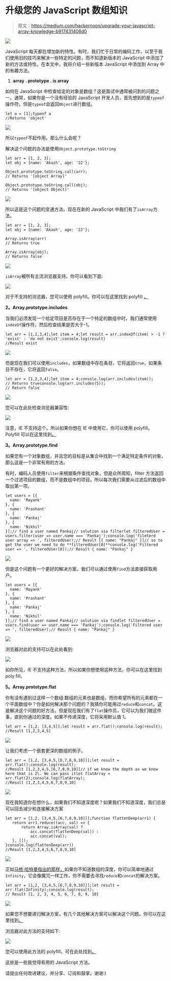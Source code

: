 # 升级您的 JavaScript 数组知识

> 原文：<https://medium.com/hackernoon/upgrade-your-javascript-array-knowledge-b917431408d0>

![](img/0de01cc1b954ccdfe2ac0d7f48d71d35.png)

JavaScript 每天都在增加新的特性。有时，我们忙于日常的编码工作，以至于我们使用旧的技巧来解决一些特定的问题，而不知道新版本的 JavaScript 中添加了新的方法或特性。在本文中，我将介绍一些新版本 JavaScript 中添加到 Array 中的有趣方法。

1.  **array . prototype . is array**

如何在 JavaScript 中检查给定的对象是数组？这是面试中通常被问到的问题之一。通常，如果你是一个没有经验的 JavaScript 开发人员，首先想到的是`typeof`操作符。但是`typeof`会返回`Object`进行数组。

```
let a = [1];typeof a
//Returns 'object'
```

![](img/9cce7688af11ecc13a3dad3bb3b74d3e.png)

所以`typeof`不起作用。那么什么会呢？

解决这个问题的办法是使用`Object.prototype.toString`

```
let arr = [1, 2, 3];
let obj = {name: 'Akash', age: '22'};

Object.prototype.toString.call(arr);
// Returns '[object Array]'

Object.prototype.toString.call(obj);
// Returns '[object Object]'
```

![](img/2222593858c015e9815ec3a44cc4f837.png)

所以这是这个问题的变通方法。现在在新的 JavaScript 中我们有了`isArray`方法。

```
let arr = [1, 2, 3];
let obj = {name: 'Akash', age: '22'};

Array.isArray(arr)
// Returns true

Array.isArray(obj);
// Returns false
```

![](img/b3d8531b91b079343bcee43045c71be8.png)

`isArray`被所有主流浏览器支持。你可以看到下面:

![](img/1e8f039da164cca3086422c4ee159725.png)

对于不支持的浏览器，您可以使用 polyfill。你可以在这里找到 polyfill [。](https://developer.mozilla.org/en-US/docs/Web/JavaScript/Reference/Global_Objects/Array/isArray)

**2。Array.prototype.includes**

当我们必须发现一个给定项目是否存在于一个特定的数组中时，我们通常使用`indexOf`操作符，然后检查结果是否大于-1。

```
let arr = [1,2,3,4];let item = 4;let result = arr.indexOf(item) > -1 ? 'exist' : 'do not exist';console.log(result)
//Result exist
```

![](img/bdcedb575ddab6d2a0bfe0d6f433b624.png)

但是现在我们可以使用`includes`，如果数组中存在条目，它将返回`true`，如果条目不存在，它将返回`false`。

```
let arr = [1,2,3,4];let item = 4;console.log(arr.includes(item));
// Returns trueconsole.log(arr.includes(5));
// Return false
```

![](img/8b5ac5821c09f49f611e1efb6cd3c7f1.png)

您可以在此处检查浏览器兼容性:

![](img/c90e66a2f4213eae3fbb338eedcd523d.png)

注意，IE 不支持这个。所以如果你想在 IE 中使用它，你可以使用 polyfill。Polyfill 可以在这里找到[。](https://developer.mozilla.org/en-US/docs/Web/JavaScript/Reference/Global_Objects/Array/includes)

**3。Array.prototype.find**

如果您有一个对象数组，并且您的目标是从集合中找到一个满足特定条件的对象，那么这是一个非常有用的方法。

有时，编码人员使用`filter`来根据条件查找对象，但是众所周知，filter 方法返回一个过滤项目的数组，而不是数组中的项目。所以每次我们需要从过滤后的数组中取出第一项。

```
let users = [{
  name: 'Mayank'
}, {
  name: 'Prashant'
}, {
  name: 'Pankaj'
}, {
  name: 'Nikhil'
}];// find a user named Pankaj// solution via filterlet filteredUser = users.filter(user => user.name === 'Pankaj');console.log('fileterd user array => ', filteredUser);// Result [{ name: "Pankaj" }]// so to get the user we need to do **filteredUser[0]**console.log('Filtered user => ', filteredUser[0]);// Result { name: "Pankaj" }
```

![](img/b55c8bfc97f875d1810ad285123bd8e0.png)

但是这个问题有一个更好的解决方案，我们可以通过使用`find`方法直接获取用户。

```
let users = [{
  name: 'Mayank'
}, {
  name: 'Prashant'
}, {
  name: 'Pankaj'
}, {
  name: 'Nikhil'
}];// find a user named Pankaj// solution via findlet filteredUser = users.find(user => user.name === 'Pankaj');console.log('Filtered user => ', filteredUser);// Result { name: "Pankaj" }
```

![](img/b97678e7fea94c45d71d39a0ba90f90c.png)

浏览器对此的支持可以在此处看到:

![](img/2127034a60766b3f1ec6f21984e1f5c0.png)

如你所见，IE 不支持这种方法，所以如果你想使用这种方法，你可以在这里找到 poly fill。

**5。Array.prototype.flat**

你有没有遇到过这样一个数组:数组的元素也是数组，而你希望所有的元素都在一个平面数组中？你是如何解决那个问题的？我猜你可能用过`reduce`和`concat`。这是解决这个问题的好方法。但是现在我们有了`flat`操作员，它可以为我们做这件事，直到你通过的深度。如果不传递深度，它将采用默认值 1。

```
let arr = [1,2, [3,4,5]];let result = arr.flat();console.log(result);
//Result [1,2,3,4,5]
```

![](img/e0be93f3181d2d72d477fb392b2ad373.png)

让我们考虑一个嵌套更深的数组的例子。

```
let arr = [1,2, [3,4,5,[6,7,8,9,10]]];let result = arr.flat();console.log(result);
//Result [1,2,3,4,5,[6,7,8,9,10]]// if we know the depth as we know here that is 2\. We can pass itlet flatArray = arr.flat(2);console.log(flatArray);
//Result [1,2,3,4,5,6,7,8,9,10]
```

![](img/ec53c7d6d6fd6d0339d193d81f7f4ebe.png)

现在我知道你在想什么，如果我们不知道深度呢？如果我们不知道深度，我们总是可以回去减少和连接解决方案

```
let arr = [1,2, [3,4,5,[6,7,8,9,10]]];function flattenDeep(arr1) {
   return arr1.reduce((acc, val) => {
       return Array.isArray(val) ? 
           acc.concat(flattenDeep(val)) :
           acc.concat(val);
   }, []);
}console.log(flattenDeep(arr))
//Result [1,2,3,4,5,6,7,8,9,10]
```

![](img/f51b83481cb43d129e4cb9444d0f3343.png)

正如[马修·哈特曼指出的那样，](https://medium.com/u/d2dbc6b33777?source=post_page-----b917431408d0--------------------------------)如果你不知道数组的深度，你可以简单地通过`Infinity`，它会像魔咒一样工作，你不需要去寻找`reduce`和`concat`的解决方案。

```
let arr = [1,2, [3,4,5,[6,7,8,9,10]]];let result = arr.flat(Infinity);console.log(result);
// Result [1, 2, 3, 4, 5, 6, 7, 8, 9, 10]
```

![](img/b0bf81152791fcb66f154e274817ab73.png)

如果您不想要递归解决方案，有几个其他解决方案可以解决这个问题。你可以在这里找到[。](https://developer.mozilla.org/en-US/docs/Web/JavaScript/Reference/Global_Objects/Array/flat)

浏览器对此方法的支持如下:

![](img/a04a2217a3f1b3b2d2fb7808ffd206f3.png)

您可以使用此方法的 polyfill，可在此处找到[。](https://developer.mozilla.org/en-US/docs/Web/JavaScript/Reference/Global_Objects/Array/flat)

这些是一些我觉得有用的 JavaScript 方法。

请提出任何改进建议，并分享、订阅和鼓掌。谢谢:)